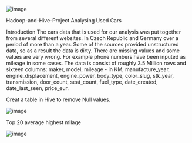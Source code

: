![image](https://user-images.githubusercontent.com/43391446/68634422-6ce06300-04c3-11ea-9b8a-4dc0b8f95048.png)

Hadoop-and-Hive-Project
Analysing Used Cars

Introduction
The cars data that is used for our analysis was put together from several different websites. In Czech Republic and Germany over a period of more than a year. Some of the sources provided unstructured data, so as a result the data is dirty. There are missing values and some values are very wrong. For example phone numbers have been inputed as mileage in some cases. The data is consist of roughly 3.5 Million rows and sixteen columns: maker, model, mileage - in KM, manufacture_year, engine_displacement, engine_power, body_type, color_slug, stk_year, transmission, door_count, seat_count, fuel_type, date_created, date_last_seen, price_eur.

Creat a table in Hive to remove Null values.

![image](https://user-images.githubusercontent.com/43391446/68634587-f8f28a80-04c3-11ea-8f3c-87d0e2e74e9b.png)

Top 20 average highest milage

![image](https://user-images.githubusercontent.com/43391446/68634671-466ef780-04c4-11ea-90ee-b3dd13a2c691.png)
